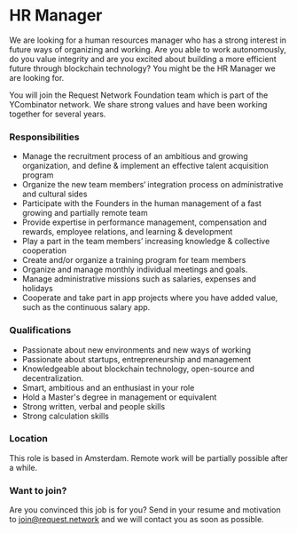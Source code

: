 # HR Manager

We are looking for a human resources manager who has a strong interest in future ways of organizing and working. Are you able to work autonomously, do you value integrity and are you excited about building a more efficient future through blockchain technology? You might be the HR Manager we are looking for.

You will join the Request Network Foundation team which is part of the YCombinator network. We share strong values and have been working together for several years.

### **Responsibilities**

* Manage the recruitment process of an ambitious and growing organization, and define & implement an effective talent acquisition program
* Organize the new team members‘ integration process on administrative and cultural sides
* Participate with the Founders in the human management of a fast growing and partially remote team
* Provide expertise in performance management, compensation and rewards, employee relations, and learning & development
* Play a part in the team members’ increasing knowledge & collective cooperation
* Create and/or organize a training program for team members
* Organize and manage monthly individual meetings and goals.
* Manage administrative missions such as salaries, expenses and holidays
* Cooperate and take part in app projects where you have added value, such as the continuous salary app.

### **Qualifications**

* Passionate about new environments and new ways of working
* Passionate about startups, entrepreneurship and management
* Knowledgeable about blockchain technology, open-source and decentralization.
* Smart, ambitious and an enthusiast in your role
* Hold a Master's degree in management or equivalent
* Strong written, verbal and people skills
* Strong calculation skills

### **Location**

This role is based in Amsterdam. Remote work will be partially possible after a while.

### **Want to join?**

Are you convinced this job is for you? Send in your resume and motivation to join@request.network and we will contact you as soon as possible.  


